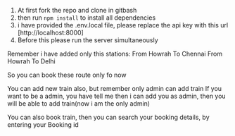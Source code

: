 1. At first fork the repo and clone in gitbash
2. then run ```npm install``` to install all dependencies
3. i have provided the .env.local file, please replace the api key with this url [http://localhost:8000]
4. Before this please run the server simultaneously

Remember i have added only this stations:
From Howrah To Chennai
From Howrah To Delhi

So you can book these route only fo now


You can add new train also, but remember only admin can add train
If you want to be a admin, you have tell me then i can add you as admin, then you will be able to add train(now i am the only admin)


You can also book train, then you can search your booking details, by entering your Booking id

